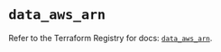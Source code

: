 # `data_aws_arn`

Refer to the Terraform Registry for docs: [`data_aws_arn`](https://registry.terraform.io/providers/hashicorp/aws/6.6.0/docs/data-sources/arn).
